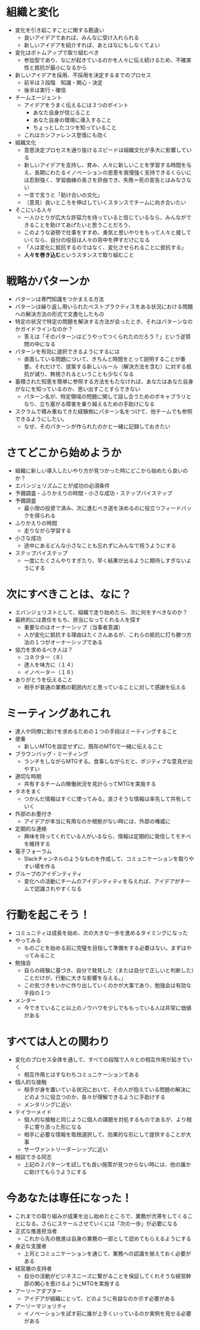 # 組織と変化
- 変化を引き起こすことに関する勘違い
  - 良いアイデアであれば、みんなに受け入れられる
  - 新しいアイデアを紹介すれば、あとはなにもしなくてよい
- 変化はボトムアップで取り組むべき
  - 参加型であり、なにが起きているのかを人々に伝え続けるため、不確実性と抵抗が最小になるから
- 新しいアイデアを採用、不採用を決定するまでのプロセス
  - 前半は３段階　知識・関心・決定
  - 後半は実行・確信
- チームエージェント
  - アイデアをうまく伝えるには３つのポイント
    - あなた自身が信じること
    - あなた自身の環境に導入すること
    - ちょっとしたコツを知っていること
  - これはカンファレンス登壇にも効く
- 組織文化
  - 意思決定プロセスを通り抜けるスピードは組織文化が多大に影響している
  - 新しいアイデアを支持し、育み、人々に新しいことを学習する時間を与え、長期にわたるイノベーションの恩恵を我慢強く支持できるくらいには忍耐強く、学習曲線の長さを許由でき、失敗＝死の宣告とはみなさない
  - 一言で言うと「助け合いの文化」
  - （意見）良いところを伸ばしていくスタンスでチームに向き合いたい
- そこにいる人々
  - 一人ひとりが広大な許容力を持っていると信じているなら、みんなができることを助けてあげたいと思うことだろう、
  - このような姿勢で仕事をすすめ、勇気と思いやりをもって人々と接していくなら、自分の役目は人々の背中を押すだけになる
  - 「人は変化に抵抗するのではなく、変化させられることに抵抗する」
  - **人々を巻き込む**というスタンスで取り組むこと

# 戦略かパターンか
- パターンは専門知識をつかまえる方法
- パターンは繰り返し用いられたベストプラクティスをある状況における問題への解決方法の形式で文書化したもの
- 特定の状況で特定の問題を解決する方法が会ったとき、それはパターンなのかガイドラインなのか？
  - 答えは「そのパターンはどうやってつくられたのだろう？」という逆質問の中になる
- パターンを有効に選択できるようにするには
  - 直面している問題について、きちんと時間をとって説明することが重要。それだけで、提案する新しいルール（解決方法を含む）に対する抵抗が減り、無視されるということも少なくなる
- 蓄積された知恵を簡単に参照する方法をもたなければ、あなたはあなた自身がなにを知っているのか、思い出すことすらできない
  - パターン名が、特定領域の問題に関して話し合うためのボキャブラリとなり、立ち塞がる障害を乗り越えるための手助けになる
- スクラムで積み重ねてきた経験側にパターン名をつけて、他チームでも参照できるようにしたい。
  - なぜ、そのパターンが作られたのかと一緒に記録しておきたい
  
# さてどこから始めようか
- 組織に新しい導入したいやり方が見つかった時にどこから始めたら良いのか？
- エバンジェリズムことが成功の必須条件
- 予備調査・ふりかえりの時間・小さな成功・ステップバイステップ
- 予備調査
  - 最小限の投資で済み、次に進むべき道を決めるのに役立つフィードバックを得られる
- ふりかえりの時間
  - 走りながら学習する
- 小さな成功
  - 途中にあるどんな小さなことも忘れずにみんなで祝うようにする
- ステップバイステップ
  - 一度にたくさんやりすぎたり、早く結果が出るように期待しすぎないようにする

# 次にすべきことは、なに？
- エバンジェリストとして、組織で走り始めたら、次に何をすべきなのか？
- 最終的には責任をもち、担当になってくれる人を探す
  - 重要なのはオーナーシップ（当事者意識）
  - 人が変化に抵抗する理由はたくさんあるが、これらの抵抗に打ち勝つ方法の１つがオーナーシップである
- 協力を求めるべき人は？
  - コネクター（８）
  - 達人を味方に（１４）
  - イノベーター（１６）
- ありがとうを伝えること
  - 相手が普通の業務の範囲内だと思っていることに対して感謝を伝える

# ミーティングあれこれ
- 達人や同僚に助けを求めるための１つの手段はミーティングすること
- 便乗
  - 新しいMTGを設定せずに、既存のMTGで一緒に伝えること
- ブラウンバッグ・ミーティング
  - ランチをしながらMTGする。食事しながらだと、ポジティブな意見が出やすい
- 適切な時期
  - 共有するチームの稼働状況を見計らってMTGを実施する
- タネをまく
  - つかんだ情報はすぐに使ってみる。良さそうな情報は率先して共有していく
- 外部のお墨付き
  - アイデアが本当に有用なのか根拠がない時には、外部の権威に
- 定期的な連絡
  - 興味を持ってくれている人がいるなら、情報は定期的に発信してモチベを維持する
- 電子フォーラム
  - Slackチャンネルのようなものを作成して、コミュニケーションを取りやすい場を作る
- グループのアイデンティティ
  - 変化への活動にチームのアイデンティティを与えれば、アイデアがチームで認識されやすくなる

# 行動を起こそう！
- コミュニティは成長を始め、次の大きな一歩を進めるタイミングになった
- やってみる
  - ものごとを始める前に完璧を目指して準備をする必要はない。まずはやってみること
- 勉強会
  - 自らの経験に基づき、自分で発見した（または自分で正しいと判断した）ことだけが、行動に大きな影響を与える。」
  - この気づきをいかに作り出していくのかが大事であり、勉強会は有効な手段の１つ
- メンター
  - 今できていること以上のノウハウを少しでももっている人は非常に価値がある

# すべては人との関わり
- 変化のプロセス全体を通して、すべての段階で人々との相互作用が起きていく
  - 相互作用とはすなわちコミュニケーションである
- 個人的な接触
  - 相手が身を置いている状況において、その人が抱えている問題の解決にどのように役立つのか、各々が理解できるように手助けする
  - メンタリングに近い
- テイラーメイド
  - 個人的な接触と同じように個人の課題を対処するものであるが、より相手に寄り添った形になる
  - 相手に必要な情報を取捨選択して、効果的な形にして提供することが大事
  - サーヴァントリーダーシップに近い
- 相談できる同志
  - 上記の２パターンを試しても良い施策が見つからない時には、他の誰かに助けてもらうようにする

# 今あなたは専任になった！
- これまでの取り組みが成果を出し始めたところで、業務が渋滞をしてくることになる。さらにスケールさせていくには「次の一歩」が必要になる
- 正式な推進担当者
  - これから先の推進は自身の業務の一部として認めてもらえるようにする
- 身近な支援者
  - 上司とコミュニケーションを通じて、業務への認識を揃えておく必要がある
- 経営層の支持者
  - 自分の活動がビジネスニーズに繋がることを保証してくれそうな経営幹部の関心を惹けるようにMTGを実施する
- アーリーアダプター
  - アイデアが組織にとって、どのように有益なのか示す必要がある
- アーリーマジョリティ
  - イノベーションを試す前に誰が上手くいっているのか実例を見せる必要がある
